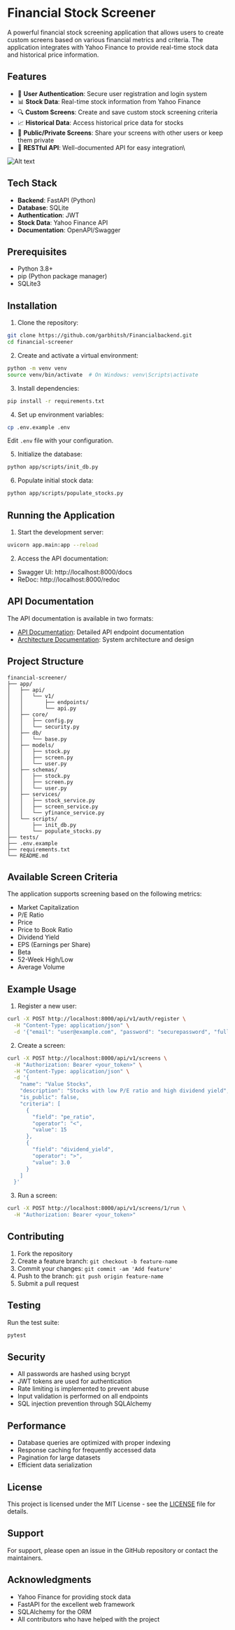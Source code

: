 # Financial Stock Screener

A powerful financial stock screening application that allows users to create custom screens based on various financial metrics and criteria. The application integrates with Yahoo Finance to provide real-time stock data and historical price information.

## Features

- 🔐 **User Authentication**: Secure user registration and login system
- 📊 **Stock Data**: Real-time stock information from Yahoo Finance
- 🔍 **Custom Screens**: Create and save custom stock screening criteria
- 📈 **Historical Data**: Access historical price data for stocks
- 👥 **Public/Private Screens**: Share your screens with other users or keep them private
- 📱 **RESTful API**: Well-documented API for easy integration\



![Alt text]([https://github.com/GarbhitSh/SuspiciousApprovalsDetector/blob/main/MMD.png](https://github.com/GarbhitSh/Financialbackend/blob/main/dia.png))


## Tech Stack

- **Backend**: FastAPI (Python)
- **Database**: SQLite
- **Authentication**: JWT
- **Stock Data**: Yahoo Finance API
- **Documentation**: OpenAPI/Swagger

## Prerequisites

- Python 3.8+
- pip (Python package manager)
- SQLite3

## Installation

1. Clone the repository:
```bash
git clone https://github.com/garbhitsh/Financialbackend.git
cd financial-screener
```

2. Create and activate a virtual environment:
```bash
python -m venv venv
source venv/bin/activate  # On Windows: venv\Scripts\activate
```

3. Install dependencies:
```bash
pip install -r requirements.txt
```

4. Set up environment variables:
```bash
cp .env.example .env
```
Edit `.env` file with your configuration.

5. Initialize the database:
```bash
python app/scripts/init_db.py
```

6. Populate initial stock data:
```bash
python app/scripts/populate_stocks.py
```

## Running the Application

1. Start the development server:
```bash
uvicorn app.main:app --reload
```

2. Access the API documentation:
- Swagger UI: http://localhost:8000/docs
- ReDoc: http://localhost:8000/redoc

## API Documentation

The API documentation is available in two formats:
- [API Documentation](API_DOCUMENTATION.md): Detailed API endpoint documentation
- [Architecture Documentation](ARCHITECTURE_DIAGRAM.md): System architecture and design

## Project Structure

```
financial-screener/
├── app/
│   ├── api/
│   │   └── v1/
│   │       ├── endpoints/
│   │       └── api.py
│   ├── core/
│   │   ├── config.py
│   │   └── security.py
│   ├── db/
│   │   └── base.py
│   ├── models/
│   │   ├── stock.py
│   │   ├── screen.py
│   │   └── user.py
│   ├── schemas/
│   │   ├── stock.py
│   │   ├── screen.py
│   │   └── user.py
│   ├── services/
│   │   ├── stock_service.py
│   │   ├── screen_service.py
│   │   └── yfinance_service.py
│   └── scripts/
│       ├── init_db.py
│       └── populate_stocks.py
├── tests/
├── .env.example
├── requirements.txt
└── README.md
```

## Available Screen Criteria

The application supports screening based on the following metrics:

- Market Capitalization
- P/E Ratio
- Price
- Price to Book Ratio
- Dividend Yield
- EPS (Earnings per Share)
- Beta
- 52-Week High/Low
- Average Volume

## Example Usage

1. Register a new user:
```bash
curl -X POST http://localhost:8000/api/v1/auth/register \
  -H "Content-Type: application/json" \
  -d '{"email": "user@example.com", "password": "securepassword", "full_name": "John Doe"}'
```

2. Create a screen:
```bash
curl -X POST http://localhost:8000/api/v1/screens \
  -H "Authorization: Bearer <your_token>" \
  -H "Content-Type: application/json" \
  -d '{
    "name": "Value Stocks",
    "description": "Stocks with low P/E ratio and high dividend yield",
    "is_public": false,
    "criteria": [
      {
        "field": "pe_ratio",
        "operator": "<",
        "value": 15
      },
      {
        "field": "dividend_yield",
        "operator": ">",
        "value": 3.0
      }
    ]
  }'
```

3. Run a screen:
```bash
curl -X POST http://localhost:8000/api/v1/screens/1/run \
  -H "Authorization: Bearer <your_token>"
```

## Contributing

1. Fork the repository
2. Create a feature branch: `git checkout -b feature-name`
3. Commit your changes: `git commit -am 'Add feature'`
4. Push to the branch: `git push origin feature-name`
5. Submit a pull request

## Testing

Run the test suite:
```bash
pytest
```

## Security

- All passwords are hashed using bcrypt
- JWT tokens are used for authentication
- Rate limiting is implemented to prevent abuse
- Input validation is performed on all endpoints
- SQL injection prevention through SQLAlchemy

## Performance

- Database queries are optimized with proper indexing
- Response caching for frequently accessed data
- Pagination for large datasets
- Efficient data serialization

## License

This project is licensed under the MIT License - see the [LICENSE](LICENSE) file for details.

## Support

For support, please open an issue in the GitHub repository or contact the maintainers.

## Acknowledgments

- Yahoo Finance for providing stock data
- FastAPI for the excellent web framework
- SQLAlchemy for the ORM
- All contributors who have helped with the project

